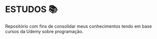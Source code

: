 # ESTUDOS :books:

Repositório com fins de consolidar meus conhecimentos tendo em base cursos da Udemy sobre programação.